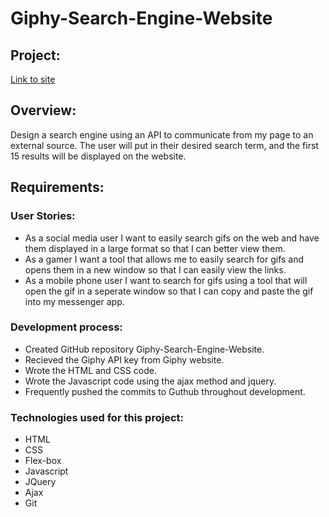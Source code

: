 # Giphy-Search-Engine-Website

## Project: 

[Link to site](https://weavedawg74.github.io/GIPHY-Search-Engine/)

## Overview:
Design a search engine using an API to communicate from my page to an external source. The user will put in their desired search term, and the first 15 results will be displayed on the website.

## Requirements:

### User Stories:
- As a social media user I want to easily search gifs on the web and have them displayed in a large format so that I can better view them.
- As a gamer I want a tool that allows me to easily search for gifs and opens them in a new window so that I can easily view the links.
- As a mobile phone user I want to search for gifs using a tool that will open the gif in a seperate window so that I can copy and paste the gif into my messenger app.

### Development process:
- Created GitHub repository Giphy-Search-Engine-Website.
- Recieved the Giphy API key from Giphy website.
- Wrote the HTML and CSS code.
- Wrote the Javascript code using the ajax method and jquery.
- Frequently pushed the commits to Guthub throughout development.

### Technologies used for this project:
- HTML
- CSS
- Flex-box
- Javascript
- JQuery
- Ajax
- Git
